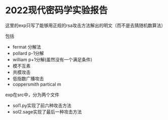  # 2022现代密码学实验报告

这里的exp只写了能够用正规的rsa攻击方法解出的明文（而不是去猜随机数算法）

包括

+ fermat 分解法
+ pollard p-1分解
+ william p+1分解(虽然没有一个满足条件)
+ 模不互素
+ 共模攻击
+ 低指数广播攻击
+ coppersmith partical m

exp在src中，分为两个文件

+ sol1.py实现了前六种攻击方法
+ sol2.sage实现了最后一种攻击方法

